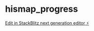 # hismap_progress

[Edit in StackBlitz next generation editor ⚡️](https://stackblitz.com/~/github.com/Ultitor/hismap_progress)
